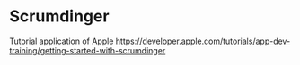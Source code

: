 # Scrumdinger
Tutorial application of Apple
https://developer.apple.com/tutorials/app-dev-training/getting-started-with-scrumdinger
